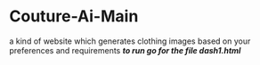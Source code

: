 # Couture-Ai-Main
a kind of website which generates clothing images based on your preferences and requirements
_**to run go for the file dash1.html**_

